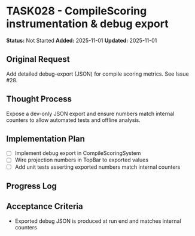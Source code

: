# TASK028 - CompileScoring instrumentation & debug export

**Status:** Not Started
**Added:** 2025-11-01
**Updated:** 2025-11-01

## Original Request
Add detailed debug-export (JSON) for compile scoring metrics. See Issue #28.

## Thought Process
Expose a dev-only JSON export and ensure numbers match internal counters to allow automated tests and offline analysis.

## Implementation Plan
- [ ] Implement debug export in CompileScoringSystem
- [ ] Wire projection numbers in TopBar to exported values
- [ ] Add unit tests asserting exported numbers match internal counters

## Progress Log


## Acceptance Criteria
- Exported debug JSON is produced at run end and matches internal counters


